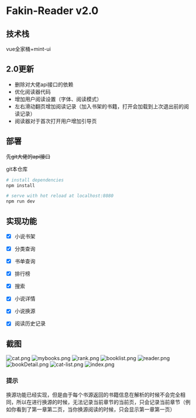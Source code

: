 # Fakin-Reader v2.0

## 技术栈
vue全家桶+mint-ui

## 2.0更新
- 删除对大佬api接口的依赖
- 优化阅读器代码
- 增加用户阅读设置（字体、阅读模式）
- 左右滑动翻页增加阅读记录（加入书架的书籍，打开会加载到上次退出前的阅读记录）
- 阅读器对于首次打开用户增加引导页

## 部署
~~先git大佬的api接口~~


git本仓库
``` bash
# install dependencies
npm install

# serve with hot reload at localhost:8080
npm run dev

```
## 实现功能

- [x] 小说书架

- [x] 分类查询

- [x] 书单查询

- [x] 排行榜

- [x] 搜索

- [x] 小说详情

- [x] 小说换源

- [x] 阅读历史记录

## 截图
![cat.png](https://github.com/ZpsssLll/vue-zpReader/blob/master/screenshot/cat.png)
![mybooks.png](https://github.com/ZpsssLll/vue-zpReader/blob/master/screenshot/mybooks.png)
![rank.png](https://github.com/ZpsssLll/vue-zpReader/blob/master/screenshot/rank.png)
![booklist.png](https://github.com/ZpsssLll/vue-zpReader/blob/master/screenshot/booklist.png)
![reader.png](https://github.com/ZpsssLll/vue-zpReader/blob/master/screenshot/reader.png)
![bookDetail.png](https://github.com/ZpsssLll/vue-zpReader/blob/master/screenshot/bookDetail.png)
![cat-list.png](https://github.com/ZpsssLll/vue-zpReader/blob/master/screenshot/cat-list.png)
![index.png](https://github.com/ZpsssLll/vue-zpReader/blob/master/screenshot/index.png)


### 提示
换源功能已经实现，但是由于每个书源返回的书籍信息在解析的时候不会完全相同，所以在进行换源的时候，无法记录当前章节的当前页，只会记录当前章节（例如你看到了第一章第二页，当你换源阅读的时候，只会显示第一章第一页）

